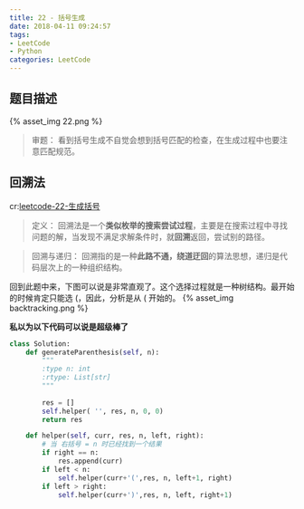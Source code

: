 ```yaml
---
title: 22 - 括号生成
date: 2018-04-11 09:24:57
tags:
- LeetCode
- Python
categories: LeetCode
---
```


## 题目描述
{% asset_img 22.png %}

<!-- more -->

>审题：
看到括号生成不自觉会想到括号匹配的检查，在生成过程中也要注意匹配规范。

## 回溯法
cr:[leetcode-22-生成括号](https://blog.csdn.net/zjc_game_coder/article/details/78520742)

>定义：
回溯法是一个**类似枚举的搜索尝试过程**，主要是在搜索过程中寻找问题的解，当发现不满足求解条件时，就**回溯**返回，尝试别的路径。

>回溯与递归：
回溯指的是一种**此路不通，绕道迂回**的算法思想，递归是代码层次上的一种组织结构。

回到此题中来，下图可以说是非常直观了。这个选择过程就是一种树结构。最开始的时候肯定只能选 (，因此，分析是从 ( 开始的。
{% asset_img backtracking.png %}

**私以为以下代码可以说是超级棒了**
```python
class Solution:
    def generateParenthesis(self, n):
        """
        :type n: int
        :rtype: List[str]
        """
        
        res = []
        self.helper( '', res, n, 0, 0)
        return res

    def helper(self, curr, res, n, left, right):
    	# 当 右括号 = n 时已经找到一个结果
    	if right == n:
    		res.append(curr)
    	if left < n:
    		self.helper(curr+'(',res, n, left+1, right)
    	if left > right:
    		self.helper(curr+')',res, n, left, right+1)
```